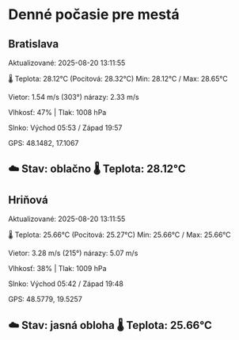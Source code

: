 ﻿# Denné počasie pre mestá

## Bratislava
Aktualizované: 2025-08-20 13:11:55

🌡️ Teplota: 28.12°C 
(Pocitová: 28.32°C)
Min: 28.12°C / Max: 28.65°C

Vietor: 1.54 m/s    (303°) 
nárazy: 2.33 m/s

Vlhkosť: 47% | Tlak: 1008 hPa

Slnko: Východ 05:53 / Západ 19:57

GPS: 48.1482, 17.1067

☁️ Stav: oblačno        🌡️ Teplota: 28.12°C
---

## Hriňová
Aktualizované: 2025-08-20 13:11:55

🌡️ Teplota: 25.66°C 
(Pocitová: 25.27°C)
Min: 25.66°C / Max: 25.66°C

Vietor: 3.28 m/s (215°)
nárazy: 5.07 m/s

Vlhkosť: 38% | Tlak: 1009 hPa

Slnko: Východ 05:42 / Západ 19:48

GPS: 48.5779, 19.5257

☁️ Stav: jasná obloha        🌡️ Teplota: 25.66°C
---
